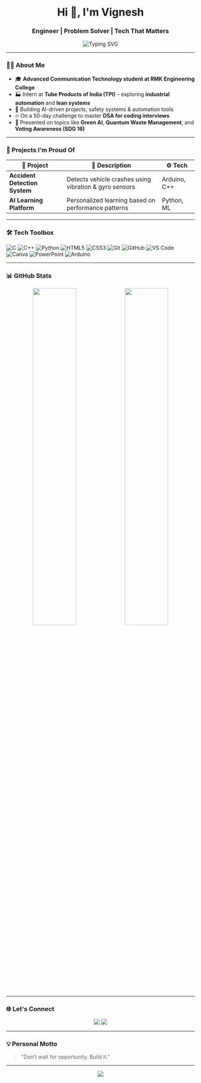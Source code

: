 <h1 align="center">Hi 👋, I'm Vignesh</h1>
<h3 align="center">Engineer | Problem Solver | Tech That Matters</h3>

<p align="center">
  <img src="https://readme-typing-svg.demolab.com?font=Fira+Code&size=22&pause=1000&center=true&vCenter=true&width=435&lines=Building+Real-World+Solutions;Learning+Something+New+Every+Day;Engineering+Ideas+Into+Reality" alt="Typing SVG" />
</p>

---

### 🧑‍💻 About Me

- 🎓 **Advanced Communication Technology student at RMK Engineering College**  
- 🏭 Intern at **Tube Products of India (TPI)** – exploring **industrial automation** and **lean systems**  
- 🤖 Building AI-driven projects, safety systems & automation tools  
- 🔥 On a 50-day challenge to master **DSA for coding interviews**  
- 🧠 Presented on topics like **Green AI**, **Quantum Waste Management**, and **Voting Awareness (SDG 16)**

---

### 🚀 Projects I'm Proud Of

| 🔧 Project | 💬 Description | ⚙️ Tech |
|-----------|----------------|---------|
| **Accident Detection System** | Detects vehicle crashes using vibration & gyro sensors | Arduino, C++ |
| **AI Learning Platform** | Personalized learning based on performance patterns | Python, ML |

---

### 🛠️ Tech Toolbox

<p align="left">
  <img src="https://img.shields.io/badge/C-00599C?style=flat&logo=c&logoColor=white" alt="C" />
  <img src="https://img.shields.io/badge/C++-00599C?style=flat&logo=c%2B%2B&logoColor=white" alt="C++" />
  <img src="https://img.shields.io/badge/Python-3776AB?style=flat&logo=python&logoColor=white" alt="Python" />
  <img src="https://img.shields.io/badge/HTML5-E34F26?style=flat&logo=html5&logoColor=white" alt="HTML5" />
  <img src="https://img.shields.io/badge/CSS3-1572B6?style=flat&logo=css3&logoColor=white" alt="CSS3" />
  <img src="https://img.shields.io/badge/Git-F05032?style=flat&logo=git&logoColor=white" alt="Git" />
  <img src="https://img.shields.io/badge/GitHub-181717?style=flat&logo=github&logoColor=white" alt="GitHub" />
  <img src="https://img.shields.io/badge/VS%20Code-007ACC?style=flat&logo=visual-studio-code&logoColor=white" alt="VS Code" />
  <img src="https://img.shields.io/badge/Canva-00C4CC?style=flat&logo=canva&logoColor=white" alt="Canva" />
  <img src="https://img.shields.io/badge/PowerPoint-B7472A?style=flat&logo=microsoft-powerpoint&logoColor=white" alt="PowerPoint" />
  <img src="https://img.shields.io/badge/Arduino-00979D?style=flat&logo=arduino&logoColor=white" alt="Arduino" />
</p>

---

### 📊 GitHub Stats

<p align="center">
  <img width="48%" src="https://github-readme-stats.vercel.app/api?username=vigneshrmkec27&show_icons=true&theme=tokyonight" />
  <img width="48%" src="https://github-readme-streak-stats.herokuapp.com/?user=vigneshrmkec27&theme=tokyonight" />
</p>

---

### 🌐 Let's Connect

<p align="center">
  <a href="https://github.com/vigneshrmkec27"><img src="https://img.shields.io/badge/GitHub-181717?style=for-the-badge&logo=github&logoColor=white" /></a>
  <a href="https://www.linkedin.com/in/vignesh-g-0331a8294"><img src="https://img.shields.io/badge/LinkedIn-0A66C2?style=for-the-badge&logo=linkedin&logoColor=white" /></a>
</p>

---

### 💡 Personal Motto

> "Don’t wait for opportunity. Build it."

---

<p align="center">
  <img src="https://capsule-render.vercel.app/api?type=waving&color=0aa0f7&height=120&section=footer"/>
</p>
